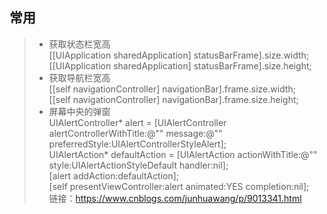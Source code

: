 ## 常用
> + 获取状态栏宽高<br>
> [[UIApplication sharedApplication] statusBarFrame].size.width;<br>
> [[UIApplication sharedApplication] statusBarFrame].size.height;<br>
> + 获取导航栏宽高<br>
> [[self navigationController] navigationBar].frame.size.width;<br>
> [[self navigationController] navigationBar].frame.size.height;<br>
> + 屏幕中央的弹窗<br>
> UIAlertController* alert = 
[UIAlertController alertControllerWithTitle:@"" message:@"" preferredStyle:UIAlertControllerStyleAlert];<br>
> UIAlertAction* defaultAction = [UIAlertAction actionWithTitle:@"" style:UIAlertActionStyleDefault handler:nil];<br>
> [alert addAction:defaultAction];<br>
> [self presentViewController:alert animated:YES completion:nil];<br>
> 链接：https://www.cnblogs.com/junhuawang/p/9013341.html<br>
